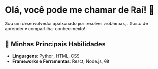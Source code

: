 # Olá, você pode me chamar de Raí! 👋

Sou um desenvolvedor apaixonado por resolver problemas, . Gosto de aprender e compartilhar conhecimento!

## 🚀 Minhas Principais Habilidades

- **Linguagens**: Python, HTML, CSS
- **Frameworks e Ferramentas**: React, Node.js, Git



